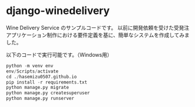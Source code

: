 # django-winedelivery

Wine Delivery Service のサンプルコードです。 以前に開発依頼を受けた受発注アプリケーション制作における要件定義を基に、簡単なシステムを作成してみました。

以下のコードで実行可能です。（Windows用）
``` python
python -m venv env
env/Scripts/activate
cd ./hasemizu0507.github.io
pip install -r requirements.txt
python manage.py migrate
python manage.py createsuperuser 
python manage.py runserver
```